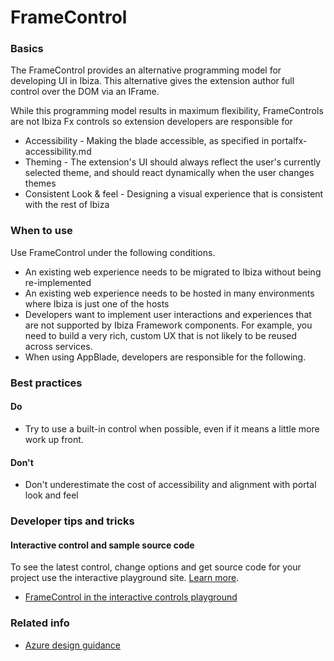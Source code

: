 ﻿# FrameControl

 
<a name="basics"></a>
### Basics
The FrameControl provides an alternative programming model for developing UI in Ibiza. This alternative gives the extension author full control over the DOM via an IFrame.

While this programming model results in maximum flexibility, FrameControls are not Ibiza Fx controls so extension developers are responsible for 

* Accessibility - Making the blade accessible, as specified in portalfx-accessibility.md
* Theming - The extension's UI should always reflect the user's currently selected theme, and should react dynamically when the user changes themes
* Consistent Look & feel - Designing a visual experience that is consistent with the rest of Ibiza


<!-- TODO get an IMAGE to embed here -->

<!-- TODO get an SAMPLE CODE to embed here -->

 
<a name="when-to-use"></a>
### When to use
Use FrameControl under the following conditions.

* An existing web experience needs to be migrated to Ibiza without being re-implemented
* An existing web experience needs to be hosted in many environments where Ibiza is just one of the hosts
* Developers want to implement user interactions and experiences that are not supported by Ibiza Framework components. For example, you need to build a very rich, custom UX that is not likely to be reused across services.
* When using AppBlade, developers are responsible for the following.



 
<a name="best-practices"></a>
### Best practices


<a name="best-practices-do"></a>
#### Do

* Try to use a built-in control when possible, even if it means a little more work up front.


<a name="best-practices-don-t"></a>
#### Don&#39;t

* Don't underestimate the cost of accessibility and alignment with portal look and feel



 
<a name="developer-tips-and-tricks"></a>
### Developer tips and tricks



<a name="developer-tips-and-tricks-interactive-control-and-sample-source-code"></a>
#### Interactive control and sample source code
To see the latest control, change options and get source code for your project use the interactive playground site.  [Learn more](./top-extensions-controls-playground.md).

*  <a href="https://ms.portal.azure.com/?Microsoft_Azure_Playground=true#blade/Microsoft_Azure_Playground/ControlsIndexBlade/FrameControl_create_Playground" target="_blank">FrameControl in the interactive controls playground</a>

 

 
<a name="related-info"></a>
### Related info

* [Azure design guidance](http://aka.ms/portalfx/design)


